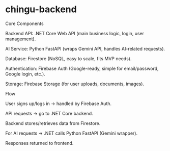 # chingu-backend

Core Components

Backend API: .NET Core Web API (main business logic, login, user management).

AI Service: Python FastAPI (wraps Gemini API, handles AI-related requests).

Database: Firestore (NoSQL, easy to scale, fits MVP needs).

Authentication: Firebase Auth (Google-ready, simple for email/password, Google login, etc.).

Storage: Firebase Storage (for user uploads, documents, images).

Flow

User signs up/logs in → handled by Firebase Auth.

API requests → go to .NET Core backend.

Backend stores/retrieves data from Firestore.

For AI requests → .NET calls Python FastAPI (Gemini wrapper).

Responses returned to frontend.

